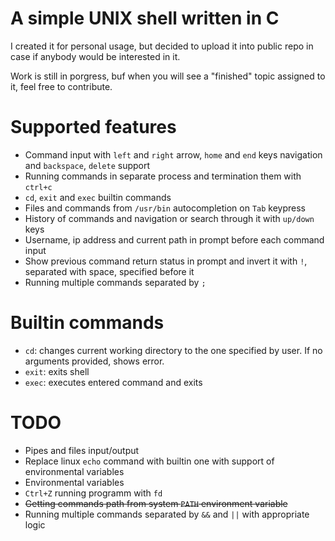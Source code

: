 # A simple UNIX shell written in C

I created it for personal usage, but decided to upload it into public repo in case if anybody would be interested in it.

Work is still in porgress, buf when you will see a "finished" topic assigned to it, feel free to contribute.

# Supported features
* Command input with `left` and `right` arrow, `home` and `end` keys navigation and `backspace`, `delete` support
* Running commands in separate process and termination them with `ctrl+c`
* `cd`, `exit` and `exec` builtin commands
* Files and commands from `/usr/bin` autocompletion on `Tab` keypress
* History of commands and navigation or search through it with `up/down` keys
* Username, ip address and current path in prompt before each command input
* Show previous command return status in prompt and invert it with `!`, separated with space, specified before it
* Running multiple commands separated by `;`

# Builtin commands
* `cd`: changes current working directory to the one specified by user. If no arguments provided, shows error.
* `exit`: exits shell
* `exec`: executes entered command and exits
  
# TODO
* Pipes and files input/output
* Replace linux `echo` command with builtin one with support of environmental variables
* Environmental variables
* `Ctrl+Z` running programm with `fd`
* ~~Getting commands path from system `PATH` environment variable~~
* Running multiple commands separated by `&&` and `||` with appropriate logic